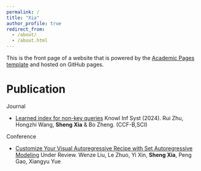 ```yaml
---
permalink: /
title: "Xia"
author_profile: true
redirect_from: 
  - /about/
  - /about.html
---
```


This is the front page of a website that is powered by the [Academic Pages template](https://github.com/academicpages/academicpages.github.io) and hosted on GitHub pages.


Publication
============
Journal
+ [Learned index for non-key queries](https://link.springer.com/article/10.1007/s10115-024-02233-0)  Knowl Inf Syst (2024). Rui Zhu, Hongzhi Wang, **Sheng Xia** & Bo Zheng. (CCF-B,SCI)

Conference
+ [Customize Your Visual Autoregressive Recipe with Set Autoregressive Modeling](https://arxiv.org/abs/2410.10511) Under Review. Wenze Liu, Le Zhuo, Yi Xin, **Sheng Xia**, Peng Gao, Xiangyu Yue
















